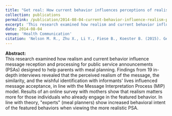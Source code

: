 ```yaml
---
title: "Get real: How current behavior influences perceptions of realism and behavioral intent for public service announcements"
collection: publications
permalink: /publication/2014-08-04-current-behavior-influence-realism-psa-percep-hc
excerpt: 'This research examined how realism and current behavior influence message reception and processing for public service announcements (PSAs) designed to help parents with meal planning.'
date: 2014-08-04
venue: 'Health Communication'
citation: 'Nelson M. R., Zhu X., Li Y., Fiese B., Koester B. (2015). Get real: How current behavior influences perceptions of realism and behavioral intent for public service announcements. <i>Health Communication</i>. <a href="https://doi.org/10.1080/10410236.2014.894425" target="_blank"> https://doi.org/10.1080/10410236.2014.894425</a>.'
---
```


**Abstract:**<br> 
This research examined how realism and current behavior influence message reception and processing for public service announcements (PSAs) designed to help parents with meal planning. Findings from 19 in-depth interviews revealed that the perceived realism of the message, the similarity, and the wishful identification with informants' lives influenced message acceptance, in line with the Message Interpretation Process (MIP) model. Results of an online survey with mothers show that realism matters more for those individuals who already engage in the featured behavior. In line with theory, "experts" (meal planners) show increased behavioral intent of the featured behaviors when viewing the more realistic PSA.
